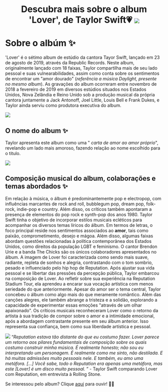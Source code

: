 <h1 align="center"> Descubra mais sobre o album 'Lover', de Taylor Swift💗

<img align="center" src= "https://capricho.abril.com.br/wp-content/uploads/2019/08/daylight.jpg?quality=85&strip=info&w=680&h=453&crop=1">
</h1>

# Sobre o albúm ✨

'Lover' é o sétimo album de estúdio da cantora Tayor Swift, lançado em 23 de agosto de 2019, através da Republic Records. Neste album, originalmente lançado com 18 faixas, Taylor compartilha mais de seu lado pessoal e suas vulnearabilidades, assim como conta sobre os sentimentos de encontrar um "amor dourado" (<i>referência a música Daylight, presente no mesmo album</i>). As gravações do album ocorreram entre novembro de 2018 a fevereiro de 2019 em diversos estúdios situados nos Estados Unidos, Nova Zelândia e Reino Unido sob a produção musical da própria cantora juntamente a Jack Antonoff, Joel Little, Louis Bell e Frank Dukes, e Taylor ainda serviu como produtora executiva do album.

<img src= "https://i0.wp.com/tracklist.com.br/wp-content/uploads/2019/08/taylor_swift_lover.jpg?fit=1200%2C675&ssl=1" >
<br>

## O nome do album ✨

Taylor apresenta este album como uma "<i> carta de amor ao amor próprio</i>", revelando um lado mais amoroso, fazendo relação ao nome escolhido para o titulo.

<img src="https://taylorswift.com.br/wp-content/uploads/2019/08/loversingle.jpg">
<br>

## Composição musical do album, colaborações e temas abordados ✨

Em relação à música, o álbum é predominantemente pop e electropop, com influências marcantes de rock and roll, bubblegum pop, dream pop, folk-rock, indie-pop e country. Além disso, os críticos também apontaram a presença de elementos do pop rock e synth-pop dos anos 1980. Taylor Swift tinha o objetivo de incorporar estilos musicais ecléticos para acompanhar os diversos temas líricos do álbum. Em termos de letras, o foco principal reside nos sentimentos associados ao **amor**, tais como paixão, comprometimento, desejo e mágoa. Além disso, algumas faixas abordam questões relacionadas à política contemporânea dos Estados Unidos, como direitos da população LGBT e feminismo. O cantor Brendon Urie e a banda The Chicks são os únicos colaboradores apresentados no álbum. A imagem de Lover foi caracterizada como sendo mais suave, radiante, repleta de sonhos e alegria, contrastando com o tom sombrio, pesado e influenciado pelo hip hop de Reputation. Após ajustar sua vida pessoal e se libertar das pressões da percepção pública, Taylor embarcou na composição de Lover. Ao refletir sobre sua experiência na Reputation Stadium Tour, ela aprendeu a encarar sua vocação artística com menos seriedade do que anteriormente.
Apesar do amor ser o tema central, Taylor concebeu o álbum como algo mais do que meramente romântico. Além das canções alegres, ele também abrange a tristeza e a solidão, explorando a capacidade de experimentar essas emoções "através de um olhar apaixonado". Os críticos musicais reconheceram Lover como o retorno da artista à sua tradição de compor sobre o amor e a intimidade emocional, após a abordagem contrastante presente em seu álbum anterior. Isso representa sua confiança, bem como sua liberdade artística e pessoal.

<img src= "https://correiodecarajas.com.br/wp-content/uploads/2019/08/Taylor-Swift.jpg">
<q><i>Reputation estava tão distante do que eu costumo fazer. Lover parece um retorno aos pilares fundamentais de composição sobre os quais costumo construir minha música. É realmente honesto; não sou eu interpretando um personagem. É realmente como me sinto, não destilada. E há muitas admissões muito pessoais nele. E também, eu amo uma metáfora. [...] Você sabe, todo o Reputation era apenas uma metáfora, mas este [Lover] é um disco muito pessoal. </q></i> - Taylor Swift comparando Lover com Reputation, em entrevista à Rolling Stone.

Se interessou pelo album? Clique [aqui](https://open.spotify.com/album/1NAmidJlEaVgA3MpcPFYGq?si=JWJpxiQuTDudJG4wB09YEg) para ouvir! 🧡🦋
